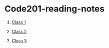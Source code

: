 # Code201-reading-notes
1. [Class 1](https://github.com/bkhanal4351/Code201-reading-notes/blob/main/class01.md)

2. [Class 2](https://github.com/bkhanal4351/Code201-reading-notes/blob/main/class02.md)

3. [Class 3](https://github.com/bkhanal4351/Code201-reading-notes/blob/main/class03.md)